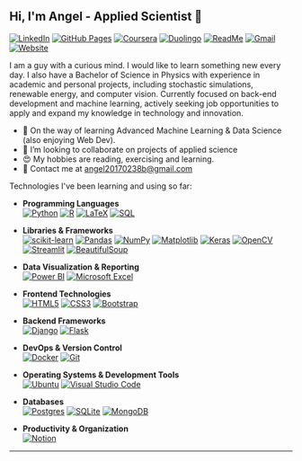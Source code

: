 ## Hi, I'm Angel - Applied Scientist 👋
[![LinkedIn](https://img.shields.io/badge/LinkedIn-0A66C2?logo=linkedin&logoColor=fff)](https://www.linkedin.com/in/angeltcc/)
[![GitHub Pages](https://img.shields.io/badge/GitHub%20Pages-121013?logo=github&logoColor=white)](#)
[![Coursera](https://img.shields.io/badge/Coursera-0056D2?logo=coursera&logoColor=fff)](#)
[![Duolingo](https://img.shields.io/badge/Duolingo-%2358CC02?logo=Duolingo&logoColor=white&link=https://www.duolingo.com/profile/angel560863)](https://www.duolingo.com/profile/angel560863)
[![ReadMe](https://img.shields.io/badge/Goodreads-e37b06?logo)](#)
[![Gmail](https://img.shields.io/badge/Gmail-D14836?logo=gmail&logoColor=white)](#)
[![Website](https://img.shields.io/website-up-down-green-red/http/NOTAWORKINGLINK.com.svg)](#)


I am a guy with a curious mind. I would like to learn something new every day. I also have a Bachelor of Science in Physics with experience in academic and personal projects, including stochastic simulations, renewable energy, and computer vision. Currently focused on back-end development and machine learning, actively seeking job opportunities to apply and expand my knowledge in technology and innovation.


- 🌱 On the way of learning Advanced Machine Learning & Data Science (also enjoying Web Dev).
- 👯 I’m looking to collaborate on projects of applied science
- 😍 My hobbies are reading, exercising and learning.
- 💌 Contact me at angel20170238b@gmail.com 

<!--badge/Python-3670A0?style=for-the-badge&logo-->

Technologies I've been learning and using so far:

- **Programming Languages**<br>
[![Python](https://img.shields.io/badge/python-3670A0?style=for-the-badge&logo=python&logoColor=ffdd54)](#)
[![R](https://img.shields.io/badge/r-%23276DC3.svg?style=for-the-badge&logo=r&logoColor=white)](#)
[![LaTeX](https://img.shields.io/badge/latex-%23008080.svg?style=for-the-badge&logo=latex&logoColor=white)](#)
[![SQL](https://img.shields.io/badge/-SQL-000?&logo=MySQL&style=for-the-badge&logoColor=4479A1)](#)


- **Libraries & Frameworks**<br>
[![scikit-learn](https://img.shields.io/badge/scikit--learn-%23F7931E.svg?style=for-the-badge&logo=scikit-learn&logoColor=white)](#)
[![Pandas](https://img.shields.io/badge/pandas-%23150458.svg?style=for-the-badge&logo=pandas&logoColor=white)](#)
[![NumPy](https://img.shields.io/badge/numpy-%23013243.svg?style=for-the-badge&logo=numpy&logoColor=white)](#)
[![Matplotlib](https://img.shields.io/badge/Matplotlib-%23ffffff.svg?style=for-the-badge&logo=Matplotlib&logoColor=black)](#)
[![Keras](https://img.shields.io/badge/Keras-%23D00000.svg?style=for-the-badge&logo=Keras&logoColor=white)](#)
[![OpenCV](https://img.shields.io/badge/opencv-%23white.svg?style=for-the-badge&logo=opencv&logoColor=white)](#)
[![Streamlit](https://img.shields.io/badge/Streamlit-%23FE4B4B.svg?style=for-the-badge&logo=streamlit&logoColor=white)](#)
[![BeautifulSoup](https://shields.io/badge/BeautifulSoup-4-green?style=for-the-badge&logo=)](#)

- **Data Visualization & Reporting**<br>
[![Power BI](https://img.shields.io/badge/power_bi-F2C811?style=for-the-badge&logo=powerbi&logoColor=black)](#)
[![Microsoft Excel](https://img.shields.io/badge/Microsoft_Excel-217346?style=for-the-badge&logo=microsoft-excel&logoColor=white)](#)

- **Frontend Technologies**<br>
[![HTML5](https://img.shields.io/badge/html5-%23E34F26.svg?style=for-the-badge&logo=html5&logoColor=white)](#)
[![CSS3](https://img.shields.io/badge/css3-%231572B6.svg?style=for-the-badge&logo=css3&logoColor=white)](#)
[![Bootstrap](https://img.shields.io/badge/Bootstrap-7952B3?style=for-the-badge&logo=bootstrap&logoColor=fff)](#)

- **Backend Frameworks**<br>
[![Django](https://img.shields.io/badge/Django-%23092E20.svg?style=for-the-badge&logo=django&logoColor=white)](#)
[![Flask](https://img.shields.io/badge/Flask-000?style=for-the-badge&logo=flask&logoColor=fff)](#)

- **DevOps & Version Control**<br>
[![Docker](https://img.shields.io/badge/Docker-2496ED?style=for-the-badge&logo=docker&logoColor=fff)](#)
[![Git](https://img.shields.io/badge/Git-F05032?style=for-the-badge&logo=git&logoColor=fff)](#)

- **Operating Systems & Development Tools**<br>
[![Ubuntu](https://img.shields.io/badge/Ubuntu-E95420?style=for-the-badge&logo=ubuntu&logoColor=white)](#)
[![Visual Studio Code](https://custom-icon-badges.demolab.com/badge/Visual%20Studio%20Code-0078d7.svg?style=for-the-badge&logo=vsc&logoColor=white)](#)

- **Databases**<br>
[![Postgres](https://img.shields.io/badge/Postgres-%23316192.svg?style=for-the-badge&logo=postgresql&logoColor=white)](#)
[![SQLite](https://img.shields.io/badge/SQLite-%2307405e.svg?style=for-the-badge&logo=sqlite&logoColor=white)](#)
[![MongoDB](https://img.shields.io/badge/MongoDB-%234ea94b.svg?style=for-the-badge&logo=mongodb&logoColor=white)](#)

- **Productivity & Organization**<br>
[![Notion](https://img.shields.io/badge/Notion-000?style=for-the-badge&logo=notion&logoColor=fff)](#)

---



<!--https://dinhanhthi.com/
https://shields.io/--->



<!--
[![Reddit](https://img.shields.io/badge/Reddit-FF4500?logo=reddit&logoColor=white)](#)
[![Website](https://img.shields.io/website-up-down-green-red/http/shields.io.svg)](https://shields.io/)
[![Discord](https://img.shields.io/badge/Discord-%235865F2.svg?&logo=discord&logoColor=white)](#)
good reads 
<!--![GitHub](https://img.shields.io/badge/github-%23121011.svg?style=for-the-badge&logo=github&logoColor=white)-->




<!-- ![TensorFlow](https://img.shields.io/badge/TensorFlow-%23FF6F00.svg?style=for-the-badge&logo=TensorFlow&logoColor=white)
    ![PyTorch](https://img.shields.io/badge/PyTorch-%23EE4C2C.svg?style=for-the-badge&logo=PyTorch&logoColor=white)
    ![SciPy](https://img.shields.io/badge/SciPy-%230C55A5.svg?style=for-the-badge&logo=scipy&logoColor=%white)
    ![Plotly](https://img.shields.io/badge/Plotly-%233F4F75.svg?style=for-the-badge&logo=plotly&logoColor=white)
    ![mlflow](https://img.shields.io/badge/mlflow-%23d9ead3.svg?style=for-the-badge&logo=numpy&logoColor=blue)



    ![JavaScript](https://img.shields.io/badge/javascript-%23323330.svg?style=for-the-badge&logo=javascript&logoColor=%23F7DF1E)


[![Google](https://img.shields.io/badge/Google-4285F4?logo=google&logoColor=white)](#)
[![Kali Linux](https://img.shields.io/badge/Kali%20Linux-557C94?logo=kalilinux&logoColor=fff)](#)
[![Linux](https://img.shields.io/badge/Linux-FCC624?logo=linux&logoColor=black)](#)
[![Vim](https://img.shields.io/badge/Vim-%2311AB00.svg?logo=vim&logoColor=white)](#)
[![Sublime Text](https://img.shields.io/badge/Sublime%20Text-%23575757.svg?logo=sublime-text&logoColor=important)](#)
[![Selenium](https://img.shields.io/badge/Selenium-43B02A?logo=selenium&logoColor=fff)](#)
[![React](https://img.shields.io/badge/React-%2320232a.svg?logo=react&logoColor=%2361DAFB)](#)
[![Kubernetes](https://img.shields.io/badge/Kubernetes-326CE5?logo=kubernetes&logoColor=fff)](#)
[![Anaconda](https://img.shields.io/badge/Anaconda-44A833?logo=anaconda&logoColor=fff)](#)
[![Angular](https://img.shields.io/badge/Angular-%23DD0031.svg?logo=angular&logoColor=white)](#)
[![Zoom](https://img.shields.io/badge/Zoom-2D8CFF?logo=zoom&logoColor=white)](#)
[![Vercel](https://img.shields.io/badge/Vercel-%23000000.svg?logo=vercel&logoColor=white)](#)
[![Google Cloud](https://img.shields.io/badge/Google%20Cloud-%234285F4.svg?logo=google-cloud&logoColor=white)](#)
[![ChatGPT](https://img.shields.io/badge/ChatGPT-74aa9c?logo=openai&logoColor=white)](#)
[![Fiverr](https://img.shields.io/badge/Fiverr-1DBF73?logo=fiverr&logoColor=fff)](#)
[![YouTube](https://img.shields.io/badge/YouTube-%23FF0000.svg?logo=YouTube&logoColor=white)](#)
[![Spotify](https://img.shields.io/badge/Spotify-1ED760?logo=spotify&logoColor=white)](#)
[![Flutter](https://img.shields.io/badge/Flutter-02569B?logo=flutter&logoColor=fff)](#)
[![C](https://img.shields.io/badge/C-00599C?logo=c&logoColor=white)](#)
[![C++](https://img.shields.io/badge/C++-%2300599C.svg?logo=c%2B%2B&logoColor=white)](#)
[![edX](https://img.shields.io/badge/edX-02262B?logo=edx&logoColor=fff)](#)


[![WhatsApp](https://img.shields.io/badge/WhatsApp-25D366?logo=whatsapp&logoColor=white)](#)
[![Upwork](https://img.shields.io/badge/Upwork-6FDA44?logo=upwork&logoColor=fff)](#)
[![Telegram](https://img.shields.io/badge/Telegram-2CA5E0?logo=telegram&logoColor=white)](#)
[![Hugging Face](https://img.shields.io/badge/Hugging%20Face-FFD21E?logo=huggingface&logoColor=000)](#)
-->
